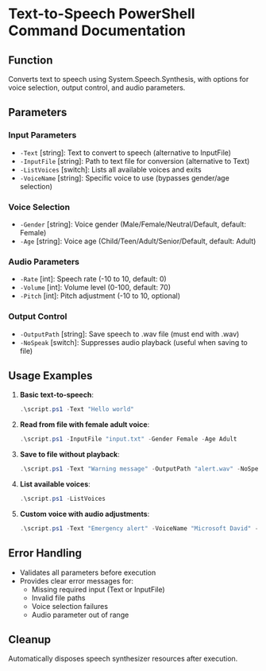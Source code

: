 # Text-to-Speech PowerShell Command Documentation

## Function
Converts text to speech using System.Speech.Synthesis, with options for voice selection, output control, and audio parameters.

## Parameters

### Input Parameters
- `-Text` [string]: Text to convert to speech (alternative to InputFile)
- `-InputFile` [string]: Path to text file for conversion (alternative to Text)
- `-ListVoices` [switch]: Lists all available voices and exits
- `-VoiceName` [string]: Specific voice to use (bypasses gender/age selection)

### Voice Selection
- `-Gender` [string]: Voice gender (Male/Female/Neutral/Default, default: Female)
- `-Age` [string]: Voice age (Child/Teen/Adult/Senior/Default, default: Adult)

### Audio Parameters
- `-Rate` [int]: Speech rate (-10 to 10, default: 0)
- `-Volume` [int]: Volume level (0-100, default: 70)
- `-Pitch` [int]: Pitch adjustment (-10 to 10, optional)

### Output Control
- `-OutputPath` [string]: Save speech to .wav file (must end with .wav)
- `-NoSpeak` [switch]: Suppresses audio playback (useful when saving to file)

## Usage Examples

1. **Basic text-to-speech**:
   ```powershell
   .\script.ps1 -Text "Hello world"
   ```

2. **Read from file with female adult voice**:
   ```powershell
   .\script.ps1 -InputFile "input.txt" -Gender Female -Age Adult
   ```

3. **Save to file without playback**:
   ```powershell
   .\script.ps1 -Text "Warning message" -OutputPath "alert.wav" -NoSpeak
   ```

4. **List available voices**:
   ```powershell
   .\script.ps1 -ListVoices
   ```

5. **Custom voice with audio adjustments**:
   ```powershell
   .\script.ps1 -Text "Emergency alert" -VoiceName "Microsoft David" -Rate 3 -Volume 90 -Pitch -2
   ```

## Error Handling
- Validates all parameters before execution
- Provides clear error messages for:
  - Missing required input (Text or InputFile)
  - Invalid file paths
  - Voice selection failures
  - Audio parameter out of range

## Cleanup
Automatically disposes speech synthesizer resources after execution.